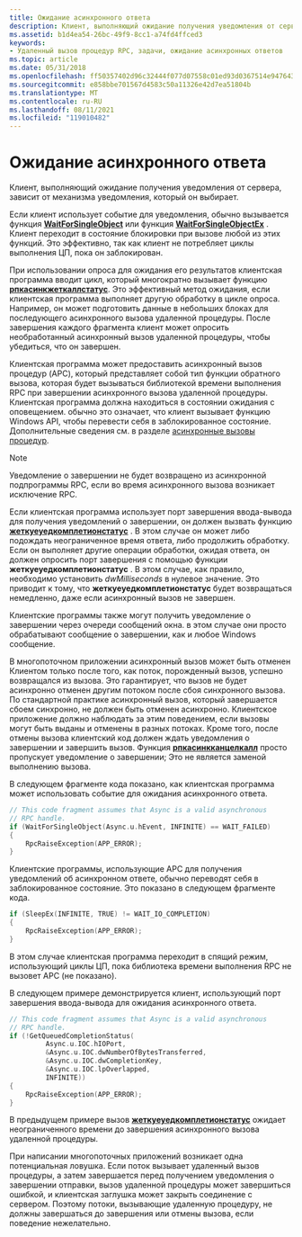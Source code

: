 ```yaml
---
title: Ожидание асинхронного ответа
description: Клиент, выполняющий ожидание получения уведомления от сервера, зависит от механизма уведомления, который он выбирает.
ms.assetid: b1d4ea54-26bc-49f9-8cc1-a74fd4ffced3
keywords:
- Удаленный вызов процедур RPC, задачи, ожидание асинхронных ответов
ms.topic: article
ms.date: 05/31/2018
ms.openlocfilehash: ff50357402d96c32444f077d07558c01ed93d0367514e947643a28bf3041f204
ms.sourcegitcommit: e858bbe701567d4583c50a11326e42d7ea51804b
ms.translationtype: MT
ms.contentlocale: ru-RU
ms.lasthandoff: 08/11/2021
ms.locfileid: "119010482"
---
```

# <a name="waiting-for-the-asynchronous-reply"></a>Ожидание асинхронного ответа

Клиент, выполняющий ожидание получения уведомления от сервера, зависит от механизма уведомления, который он выбирает.

Если клиент использует событие для уведомления, обычно вызывается функция [**WaitForSingleObject**](/windows/desktop/api/synchapi/nf-synchapi-waitforsingleobject) или функция [**WaitForSingleObjectEx**](/windows/desktop/api/synchapi/nf-synchapi-waitforsingleobjectex) . Клиент переходит в состояние блокировки при вызове любой из этих функций. Это эффективно, так как клиент не потребляет циклы выполнения ЦП, пока он заблокирован.

При использовании опроса для ожидания его результатов клиентская программа вводит цикл, который многократно вызывает функцию [**рпкасинкжеткаллстатус**](/windows/desktop/api/Rpcasync/nf-rpcasync-rpcasyncgetcallstatus). Это эффективный метод ожидания, если клиентская программа выполняет другую обработку в цикле опроса. Например, он может подготовить данные в небольших блоках для последующего асинхронного вызова удаленной процедуры. После завершения каждого фрагмента клиент может опросить необработанный асинхронный вызов удаленной процедуры, чтобы убедиться, что он завершен.

Клиентская программа может предоставить асинхронный вызов процедур (APC), который представляет собой тип функции обратного вызова, которая будет вызываться библиотекой времени выполнения RPC при завершении асинхронного вызова удаленной процедуры. Клиентская программа должна находиться в состоянии ожидания с оповещением. обычно это означает, что клиент вызывает функцию Windows API, чтобы перевести себя в заблокированное состояние. Дополнительные сведения см. в разделе [асинхронные вызовы процедур](/windows/desktop/Sync/asynchronous-procedure-calls).

> [!Note]  
> Уведомление о завершении не будет возвращено из асинхронной подпрограммы RPC, если во время асинхронного вызова возникает исключение RPC.

 

Если клиентская программа использует порт завершения ввода-вывода для получения уведомлений о завершении, он должен вызвать функцию [**жеткуеуедкомплетионстатус**](/windows/desktop/api/ioapiset/nf-ioapiset-getqueuedcompletionstatus) . В этом случае он может либо подождать неограниченное время ответа, либо продолжить обработку. Если он выполняет другие операции обработки, ожидая ответа, он должен опросить порт завершения с помощью функции **жеткуеуедкомплетионстатус** . В этом случае, как правило, необходимо установить *dwMilliseconds* в нулевое значение. Это приводит к тому, что **жеткуеуедкомплетионстатус** будет возвращаться немедленно, даже если асинхронный вызов не завершен.

Клиентские программы также могут получить уведомление о завершении через очереди сообщений окна. в этом случае они просто обрабатывают сообщение о завершении, как и любое Windows сообщение.

В многопоточном приложении асинхронный вызов может быть отменен Клиентом только после того, как поток, порожденный вызов, успешно возвращался из вызова. Это гарантирует, что вызов не будет асинхронно отменен другим потоком после сбоя синхронного вызова. По стандартной практике асинхронный вызов, который завершается сбоем синхронно, не должен быть отменен асинхронно. Клиентское приложение должно наблюдать за этим поведением, если вызовы могут быть выданы и отменены в разных потоках. Кроме того, после отмены вызова клиентский код должен ждать уведомления о завершении и завершить вызов. Функция [**рпкасинкканцелкалл**](/windows/desktop/api/Rpcasync/nf-rpcasync-rpcasynccancelcall) просто пропускует уведомление о завершении; Это не является заменой выполнению вызова.

В следующем фрагменте кода показано, как клиентская программа может использовать событие для ожидания асинхронного ответа.


```C++
// This code fragment assumes that Async is a valid asynchronous
// RPC handle.
if (WaitForSingleObject(Async.u.hEvent, INFINITE) == WAIT_FAILED)
{
    RpcRaiseException(APP_ERROR);
}
```



Клиентские программы, использующие APC для получения уведомлений об асинхронном ответе, обычно переводят себя в заблокированное состояние. Это показано в следующем фрагменте кода.


```C++
if (SleepEx(INFINITE, TRUE) != WAIT_IO_COMPLETION)
{
    RpcRaiseException(APP_ERROR);
}
```



В этом случае клиентская программа переходит в спящий режим, использующий циклы ЦП, пока библиотека времени выполнения RPC не вызовет APC (не показано).

В следующем примере демонстрируется клиент, использующий порт завершения ввода-вывода для ожидания асинхронного ответа.


```C++
// This code fragment assumes that Async is a valid asynchronous
// RPC handle.
if (!GetQueuedCompletionStatus(
         Async.u.IOC.hIOPort,
         &Async.u.IOC.dwNumberOfBytesTransferred,
         &Async.u.IOC.dwCompletionKey,
         &Async.u.IOC.lpOverlapped,
         INFINITE))
{
    RpcRaiseException(APP_ERROR);
}
```



В предыдущем примере вызов [**жеткуеуедкомплетионстатус**](/windows/desktop/api/ioapiset/nf-ioapiset-getqueuedcompletionstatus) ожидает неограниченного времени до завершения асинхронного вызова удаленной процедуры.

При написании многопоточных приложений возникает одна потенциальная ловушка. Если поток вызывает удаленный вызов процедуры, а затем завершается перед получением уведомления о завершении отправки, вызов удаленной процедуры может завершиться ошибкой, и клиентская заглушка может закрыть соединение с сервером. Поэтому потоки, вызывающие удаленную процедуру, не должны завершаться до завершения или отмены вызова, если поведение нежелательно.

 

 